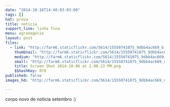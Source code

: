 ```yaml
---
date: "2014-10-16T14:40:03-03:00"
tags: []
hat: prova
title: noticia
support_line: linha fina
menu: agronegócio
layout: post
files:
  - link: "http://farm6.staticflickr.com/5614/15550741075_9dbb4ac669_b.jpg"
    thumbnail: "http://farm6.staticflickr.com/5614/15550741075_9dbb4ac669_t.jpg"
    medium: "http://farm6.staticflickr.com/5614/15550741075_9dbb4ac669_z.jpg"
    small: "http://farm6.staticflickr.com/5614/15550741075_9dbb4ac669_n.jpg"
    title: Screen Shot 2014-10-06 at 2.08.23 PM.png
    $$hashKey: 079
published: false
images_hd: "http://farm6.staticflickr.com/5614/15550741075_9dbb4ac669_n.jpg"

---
```

<p>corpo novo de noticia setembro :)</p>

<p>&nbsp;</p>
